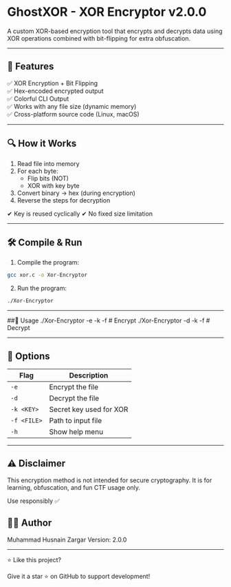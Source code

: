# GhostXOR - XOR Encryptor v2.0.0

A custom XOR-based encryption tool that encrypts and decrypts data using XOR operations combined with bit-flipping for extra obfuscation. 

---

## 📌 Features

✅ XOR Encryption + Bit Flipping  
✅ Hex-encoded encrypted output  
✅ Colorful CLI Output  
✅ Works with any file size (dynamic memory)  
✅ Cross-platform source code (Linux, macOS)

---

## 🔍 How it Works 

1. Read file into memory
2. For each byte:
   - Flip bits (NOT)
   - XOR with key byte
3. Convert binary → hex (during encryption)
4. Reverse the steps for decryption

✔ Key is reused cyclically
✔ No fixed size limitation

---

## 🛠️ Compile & Run

1. Compile the program:
```bash
gcc xor.c -o Xor-Encryptor
```
2. Run the program:
   
```bash
./Xor-Encryptor
```

---

##📌 Usage
./Xor-Encryptor -e -k <KEY> -f <FILE>   # Encrypt
./Xor-Encryptor -d -k <KEY> -f <FILE>   # Decrypt

---

## 🔑 Options
| Flag        | Description             |
| ----------- | ----------------------- |
| `-e`        | Encrypt the file        |
| `-d`        | Decrypt the file        |
| `-k <KEY>`  | Secret key used for XOR |
| `-f <FILE>` | Path to input file      |
| `-h`        | Show help menu          |

---

## ⚠️ Disclaimer

This encryption method is not intended for secure cryptography.
It is for learning, obfuscation, and fun CTF usage only.

Use responsibly ✅

## 👨‍💻 Author

Muhammad Husnain Zargar
Version: 2.0.0

---

⭐ Like this project?

Give it a star ⭐ on GitHub to support development!
